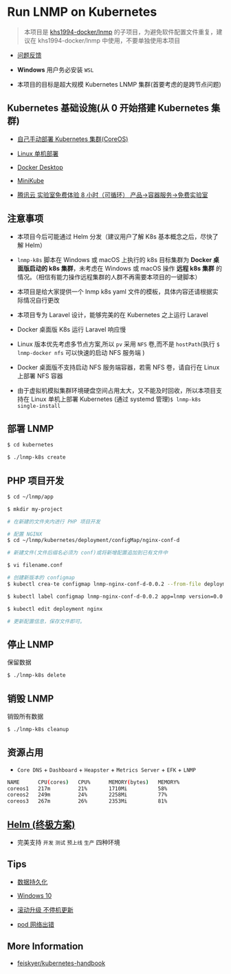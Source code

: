 # Run LNMP on Kubernetes

> 本项目是 [khs1994-docker/lnmp](https://github.com/khs1994-docker/lnmp) 的子项目，为避免软件配置文件重复，建议在 khs1994-docker/lnmp 中使用，不要单独使用本项目

* [问题反馈](https://github.com/khs1994-docker/lnmp/issues/122)

* **Windows** 用户务必安装 `WSL`

* 本项目的目标是超大规模 Kubernetes LNMP 集群(首要考虑的是跨节点问题)

## Kubernetes 基础设施(从 0 开始搭建 Kubernetes 集群)

* [自己手动部署 Kubernetes 集群(CoreOS)](coreos)

* [Linux 单机部署](systemd)

* [Docker Desktop](docs/docker-desktop.md)

* [MiniKube](docs/minikube.md)

* [腾讯云 实验室免费体验 8 小时（可循环） 产品->容器服务->免费实验室 ](https://cloud.tencent.com/redirect.php?redirect=1005&cps_key=3a5255852d5db99dcd5da4c72f05df61&from=console)

## 注意事项

* 本项目今后可能通过 Helm 分发（建议用户了解 K8s 基本概念之后，尽快了解 Helm）

* `lnmp-k8s` 脚本在 Windows 或 macOS 上执行的 k8s 目标集群为 **Docker 桌面版启动的 k8s 集群**，未考虑在 Windows 或 macOS 操作 **远程 k8s 集群** 的情况。（相信有能力操作远程集群的人群不再需要本项目的一键脚本）

* 本项目是给大家提供一个 lnmp k8s yaml 文件的模板，具体内容还请根据实际情况自行更改

* 本项目专为 Laravel 设计，能够完美的在 Kubernetes 之上运行 Laravel

* Docker 桌面版 K8s 运行 Laravel 响应慢

* Linux 版本优先考虑多节点方案,所以 `pv` 采用 `NFS` 卷,而不是 `hostPath`(执行 `$ lnmp-docker nfs` 可以快速的启动 NFS 服务端 )

* Docker 桌面版不支持启动 NFS 服务端容器，若需 NFS 卷，请自行在 Linux 上部署 NFS 容器

* 由于虚拟机模拟集群环境硬盘空间占用太大，又不能及时回收，所以本项目支持在 Linux 单机上部署 Kubernetes (通过 systemd 管理)`$ lnmp-k8s single-install`

## 部署 LNMP

```bash
$ cd kubernetes

$ ./lnmp-k8s create
```

## PHP 项目开发

```bash
$ cd ~/lnmp/app

$ mkdir my-project

# 在新建的文件夹内进行 PHP 项目开发

# 配置 NGINX
$ cd ~/lnmp/kubernetes/deployment/configMap/nginx-conf-d

# 新建文件(文件后缀名必须为 conf)或将新增配置追加到已有文件中

$ vi filename.conf

# 创建新版本的 configmap
$ kubectl crea·te configmap lnmp-nginx-conf-d-0.0.2 --from-file deployment/configMap/nginx-conf-d

$ kubectl label configmap lnmp-nginx-conf-d-0.0.2 app=lnmp version=0.0.2

$ kubectl edit deployment nginx

# 更新配置信息，保存文件即可。
```

## 停止 LNMP

保留数据

```bash
$ ./lnmp-k8s delete
```

## 销毁 LNMP

销毁所有数据

```bash
$ ./lnmp-k8s cleanup
```

## 资源占用

* `Core DNS` + `Dashboard` + `Heapster` + `Metrics Server` + `EFK` + `LNMP`

```bash
NAME      CPU(cores)   CPU%      MEMORY(bytes)   MEMORY%
coreos1   217m         21%       1710Mi          58%
coreos2   249m         24%       2258Mi          77%
coreos3   267m         26%       2353Mi          81%
```

## [Helm (终极方案)](helm)

* 完美支持 `开发` `测试` `预上线` `生产` 四种环境

## Tips

* [数据持久化](docs/data.md)

* [Windows 10](docs/windows.md)

* [滚动升级 不停机更新](docs/rollout.md)

* [pod 网络出错](docs/network.md)

## More Information

* [feiskyer/kubernetes-handbook](https://github.com/feiskyer/kubernetes-handbook)
